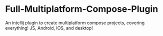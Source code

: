 # Full-Multiplatform-Compose-Plugin
An intellij plugin to create multiplatform compose projects, covering everything! JS, Android, IOS, and desktop!
